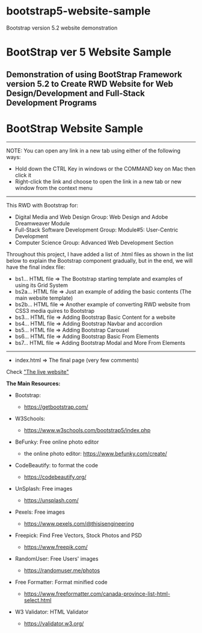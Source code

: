 # bootstrap5-website-sample
Bootstrap version 5.2 website demonstration

# BootStrap ver 5 Website Sample
Demonstration of using BootStrap Framework version 5.2 to Create RWD Website for Web Design/Development and Full-Stack Development Programs
---
# BootStrap Website Sample

---
NOTE: You can open any link in a new tab using either of the following ways:
- Hold down the CTRL Key in windows or the COMMAND key on Mac then click it
- Right-click the link and choose to open the link in a new tab or new window from the context menu
---
This RWD with Bootstrap for:
- Digital Media and Web Design Group: Web Design and Adobe Dreamweaver Module
- Full-Stack Software Development Group: Module#5: User-Centric Development
- Computer Science Group: Advanced Web Development Section

Throughout this project, I have added a list of .html files as shown in the list below to explain the Bootstrap component gradually, but in the end, we will have the final index file:

- bs1... HTML file => The Bootstrap starting template and examples of using its Grid System
- bs2a... HTML file => Just an example of adding the basic contents (The main website template)
- bs2b... HTML file => Another example of converting RWD website from CSS3 media quires to Bootstrap
- bs3... HTML file => Adding Bootstrap Basic Content for a website
- bs4... HTML file => Adding Bootstrap Navbar and accordion 
- bs5... HTML file => Adding Bootstrap Carousel 
- bs6... HTML file => Adding Bootstrap Basic From Elements
- bs7... HTML file => Adding Bootstrap Modal and More From Elements
*******************************************************************
- index.html => The final page (very few comments)

Check ["The live website"](https://anmarjarjees.github.io/bootstrap5-website-sample/)

**The Main Resources:**
* Bootstrap:
    * https://getbootstrap.com/

* W3Schools:
    * https://www.w3schools.com/bootstrap5/index.php

* BeFunky: Free online photo editor
    * the online photo editor: https://www.befunky.com/create/

* CodeBeautify: to format the code
    * https://codebeautify.org/

* UnSplash: Free images
    * https://unsplash.com/

* Pexels: Free images
    * https://www.pexels.com/@thisisengineering

* Freepick: Find Free Vectors, Stock Photos and PSD
    * https://www.freepik.com/

* RandomUser: Free Users' images
    * https://randomuser.me/photos

* Free Formatter: Format minified code
    * https://www.freeformatter.com/canada-province-list-html-select.html

* W3 Validator: HTML Validator
   * https://validator.w3.org/
